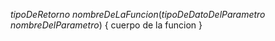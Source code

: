 _tipoDeRetorno_ *nombreDeLaFuncion*(_tipoDeDatoDelParametro_ *nombreDelParametro*)
{
  cuerpo de la funcion
}